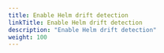 ```yaml
---
title: Enable Helm drift detection
linkTitle: Enable Helm drift detection
description: "Enable Helm drift detection"
weight: 100
---
```



